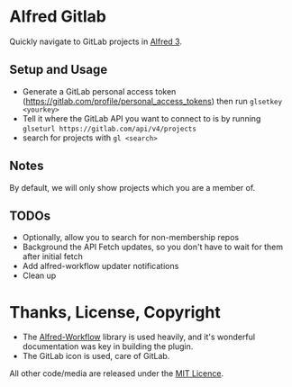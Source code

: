 # Alfred Gitlab

Quickly navigate to GitLab projects in [Alfred 3][alfred].

## Setup and Usage
* Generate a GitLab personal access token (https://gitlab.com/profile/personal_access_tokens) then run `glsetkey <yourkey>`
* Tell it where the GitLab API you want to connect to is by running `glseturl https://gitlab.com/api/v4/projects`
* search for projects with `gl <search>`

## Notes
By default, we will only show projects which you are a member of.

## TODOs
* Optionally, allow you to search for non-membership repos
* Background the API Fetch updates, so you don't have to wait for them after initial fetch
* Add alfred-workflow updater notifications
* Clean up 

# Thanks, License, Copyright

- The [Alfred-Workflow][alfred-workflow] library is used heavily, and it's wonderful documentation was key in building the plugin.
- The GitLab icon is used, care of GitLab.

All other code/media are released under the [MIT Licence][license].

[alfred]: http://www.alfredapp.com/
[alfred-workflow]: http://www.deanishe.net/alfred-workflow/
[license]: src/LICENSE.txt